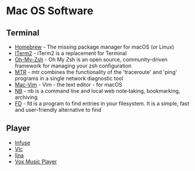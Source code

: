 # Mac OS Software
## Terminal
- [Homebrew](https://github.com/mxcl/homebrew) - The missing package manager for macOS (or Linux)
- [ITerm2](http://www.iterm2.com/) - iTerm2 is a replacement for Terminal 
- [Oh-My-Zsh](https://github.com/robbyrussell/oh-my-zsh) - Oh My Zsh is an open source, community-driven framework for managing your zsh configuration
- [MTR](http://www.bitwizard.nl/mtr/) - mtr combines the functionality of the 'traceroute' and 'ping' programs in a single network diagnostic tool
- [Mac-Vim](https://github.com/macvim-dev/macvim) - Vim - the text editor - for macOS
- [NB](https://github.com/xwmx/nb) - nb is a command line and local web note‑taking, bookmarking, archiving
- [FD](https://github.com/sharkdp/fd) - fd is a program to find entries in your filesystem. It is a simple, fast and user-friendly alternative to find


## Player
- [Infuse](https://firecore.com/infuse)
- [Vlc](https://www.videolan.org/vlc/index.it.html)
- [Iina](https://github.com/iina/iina)
- [Vox Music Player](https://vox.rocks/mac-music-player)

## 
